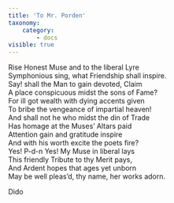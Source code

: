 ```yaml
---
title: 'To Mr. Porden'
taxonomy:
    category:
        - docs
visible: true
---
```


Rise Honest Muse and to the liberal Lyre  
Symphonious sing, what Friendship shall inspire.  
Say! shall the Man to gain devoted, Claim  
A place conspicuous midst the sons of Fame?  
For ill got wealth with dying accents given  
To bribe the vengeance of impartial heaven!  
And shall not he who midst the din of Trade  
Has homage at the Muses’ Altars paid  
Attention gain and gratitude inspire  
And with his worth excite the poets fire?  
Yes! P-d-n Yes! My Muse in liberal lays  
This friendly Tribute to thy Merit pays,  
And Ardent hopes that ages yet unborn  
May be well pleas’d, thy name, her works adorn.  
  
Dido